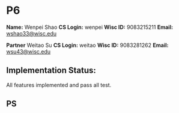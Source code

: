 # P6
**Name:** Wenpei Shao
**CS Login:** wenpei
**Wisc ID:** 9083215211
**Email:** wshao33@wisc.edu

**Partner** Weitao Su
**CS Login:** weitao
**Wisc ID:** 9083281262
**Email:** wsu43@wisc.edu

## Implementation Status:

All features implemented and pass all test.


## PS
